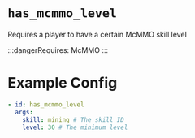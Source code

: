 # `has_mcmmo_level`

Requires a player to have a certain McMMO skill level

:::dangerRequires:
McMMO
:::

# Example Config
```yaml
- id: has_mcmmo_level
  args:
    skill: mining # The skill ID
    level: 30 # The minimum level
```
